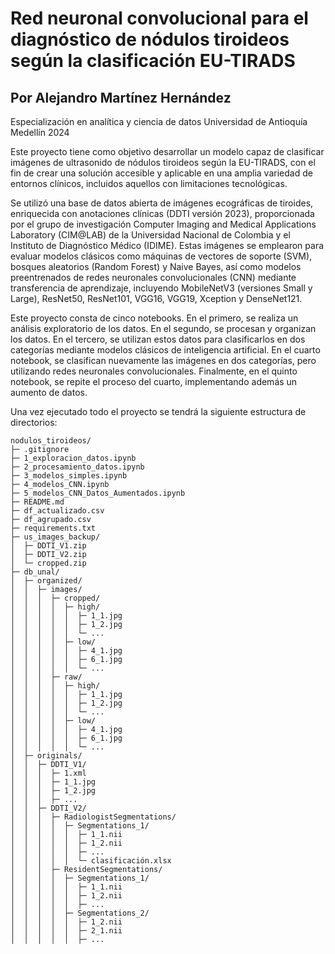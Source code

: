 # **Red neuronal convolucional para el diagnóstico de nódulos tiroideos según la clasificación EU-TIRADS**

## Por Alejandro Martínez Hernández

Especialización en analítica y ciencia de datos
Universidad de Antioquía
Medellín 
2024

Este proyecto tiene como objetivo desarrollar un modelo capaz de clasificar imágenes de ultrasonido de nódulos tiroideos según la EU-TIRADS, con el fin de crear una solución accesible y aplicable en una amplia variedad de entornos clínicos, incluidos aquellos con limitaciones tecnológicas.

Se utilizó una base de datos abierta de imágenes ecográficas de tiroides, enriquecida con anotaciones clínicas (DDTI versión 2023), proporcionada por el grupo de investigación Computer Imaging and Medical Applications Laboratory (CIM@LAB) de la Universidad Nacional de Colombia y el Instituto de Diagnóstico Médico (IDIME). Estas imágenes se emplearon para evaluar modelos clásicos como máquinas de vectores de soporte (SVM), bosques aleatorios (Random Forest) y Naive Bayes, así como modelos preentrenados de redes neuronales convolucionales (CNN) mediante transferencia de aprendizaje, incluyendo MobileNetV3 (versiones Small y Large), ResNet50, ResNet101, VGG16, VGG19, Xception y DenseNet121.

Este proyecto consta de cinco notebooks. En el primero, se realiza un análisis exploratorio de los datos. En el segundo, se procesan y organizan los datos. En el tercero, se utilizan estos datos para clasificarlos en dos categorías mediante modelos clásicos de inteligencia artificial. En el cuarto notebook, se clasifican nuevamente las imágenes en dos categorías, pero utilizando redes neuronales convolucionales. Finalmente, en el quinto notebook, se repite el proceso del cuarto, implementando además un aumento de datos.

Una vez ejecutado todo el proyecto se tendrá la siguiente estructura de directorios:

```
nodulos_tiroideos/
├─ .gitignore
├─ 1_exploracion_datos.ipynb
├─ 2_procesamiento_datos.ipynb
├─ 3_modelos_simples.ipynb
├─ 4_modelos_CNN.ipynb
├─ 5_modelos_CNN_Datos_Aumentados.ipynb
├─ README.md
├─ df_actualizado.csv
├─ df_agrupado.csv
├─ requirements.txt
├─ us_images_backup/
│  ├─ DDTI_V1.zip
│  ├─ DDTI_V2.zip
│  └─ cropped.zip
├─ db_unal/
│  ├─ organized/
│  │  ├─ images/
│  │  │  ├─ cropped/
│  │  │  │  ├─ high/
│  │  │  │  │  ├─ 1_1.jpg
│  │  │  │  │  ├─ 1_2.jpg
│  │  │  │  │  └─ ...
│  │  │  │  ├─ low/
│  │  │  │  │  ├─ 4_1.jpg
│  │  │  │  │  ├─ 6_1.jpg
│  │  │  │  │  └─ ...
│  │  │  ├─ raw/
│  │  │  │  ├─ high/
│  │  │  │  │  ├─ 1_1.jpg
│  │  │  │  │  ├─ 1_2.jpg
│  │  │  │  │  └─ ...
│  │  │  │  ├─ low/
│  │  │  │  │  ├─ 4_1.jpg
│  │  │  │  │  ├─ 6_1.jpg
│  │  │  │  │  └─ ...
│  ├─ originals/
│  │  ├─ DDTI_V1/
│  │  │  ├─ 1.xml
│  │  │  ├─ 1_1.jpg
│  │  │  ├─ 1_2.jpg
│  │  │  ├─ ...
│  │  ├─ DDTI_V2/
│  │  │  ├─ RadiologistSegmentations/
│  │  │  │  ├─ Segmentations_1/
│  │  │  │  │  ├─ 1_1.nii
│  │  │  │  │  ├─ 1_2.nii
│  │  │  │  │  ├─ ...
│  │  │  │  │  └─ clasificación.xlsx
│  │  │  ├─ ResidentSegmentations/
│  │  │  │  ├─ Segmentations_1/
│  │  │  │  │  ├─ 1_1.nii
│  │  │  │  │  ├─ 1_2.nii
│  │  │  │  │  ├─ ...
│  │  │  │  ├─ Segmentations_2/
│  │  │  │  │  ├─ 1_2.nii
│  │  │  │  │  ├─ 2_1.nii
│  │  │  │  │  ├─ ...
```